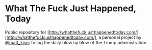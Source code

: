 # What The Fuck Just Happened, Today

Public repository for [http://whatthefuckjusthappenedtoday.com/](http://whatthefuckjusthappenedtoday.com/), a personal project by [@matt_kiser](https://twitter.com/matt_kiser) to log the daily blow by blow of the Trump administration. 